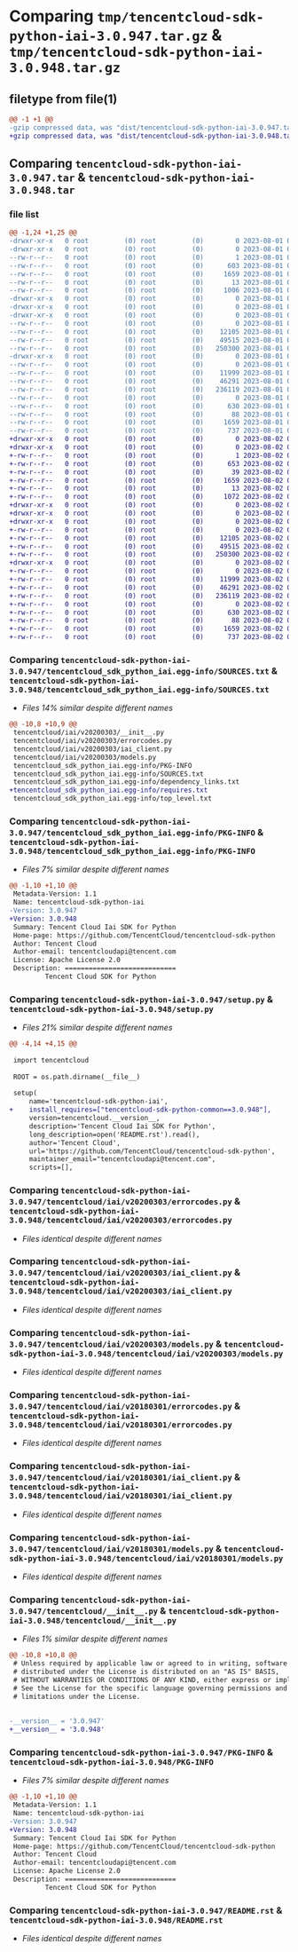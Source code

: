 # Comparing `tmp/tencentcloud-sdk-python-iai-3.0.947.tar.gz` & `tmp/tencentcloud-sdk-python-iai-3.0.948.tar.gz`

## filetype from file(1)

```diff
@@ -1 +1 @@
-gzip compressed data, was "dist/tencentcloud-sdk-python-iai-3.0.947.tar", last modified: Tue Aug  1 00:49:47 2023, max compression
+gzip compressed data, was "dist/tencentcloud-sdk-python-iai-3.0.948.tar", last modified: Wed Aug  2 00:31:09 2023, max compression
```

## Comparing `tencentcloud-sdk-python-iai-3.0.947.tar` & `tencentcloud-sdk-python-iai-3.0.948.tar`

### file list

```diff
@@ -1,24 +1,25 @@
-drwxr-xr-x   0 root         (0) root         (0)        0 2023-08-01 00:49:47.000000 tencentcloud-sdk-python-iai-3.0.947/
-drwxr-xr-x   0 root         (0) root         (0)        0 2023-08-01 00:49:47.000000 tencentcloud-sdk-python-iai-3.0.947/tencentcloud_sdk_python_iai.egg-info/
--rw-r--r--   0 root         (0) root         (0)        1 2023-08-01 00:49:47.000000 tencentcloud-sdk-python-iai-3.0.947/tencentcloud_sdk_python_iai.egg-info/dependency_links.txt
--rw-r--r--   0 root         (0) root         (0)      603 2023-08-01 00:49:47.000000 tencentcloud-sdk-python-iai-3.0.947/tencentcloud_sdk_python_iai.egg-info/SOURCES.txt
--rw-r--r--   0 root         (0) root         (0)     1659 2023-08-01 00:49:47.000000 tencentcloud-sdk-python-iai-3.0.947/tencentcloud_sdk_python_iai.egg-info/PKG-INFO
--rw-r--r--   0 root         (0) root         (0)       13 2023-08-01 00:49:47.000000 tencentcloud-sdk-python-iai-3.0.947/tencentcloud_sdk_python_iai.egg-info/top_level.txt
--rw-r--r--   0 root         (0) root         (0)     1006 2023-08-01 00:49:47.000000 tencentcloud-sdk-python-iai-3.0.947/setup.py
-drwxr-xr-x   0 root         (0) root         (0)        0 2023-08-01 00:49:47.000000 tencentcloud-sdk-python-iai-3.0.947/tencentcloud/
-drwxr-xr-x   0 root         (0) root         (0)        0 2023-08-01 00:49:47.000000 tencentcloud-sdk-python-iai-3.0.947/tencentcloud/iai/
-drwxr-xr-x   0 root         (0) root         (0)        0 2023-08-01 00:49:47.000000 tencentcloud-sdk-python-iai-3.0.947/tencentcloud/iai/v20200303/
--rw-r--r--   0 root         (0) root         (0)        0 2023-08-01 00:49:47.000000 tencentcloud-sdk-python-iai-3.0.947/tencentcloud/iai/v20200303/__init__.py
--rw-r--r--   0 root         (0) root         (0)    12105 2023-08-01 00:49:47.000000 tencentcloud-sdk-python-iai-3.0.947/tencentcloud/iai/v20200303/errorcodes.py
--rw-r--r--   0 root         (0) root         (0)    49515 2023-08-01 00:49:47.000000 tencentcloud-sdk-python-iai-3.0.947/tencentcloud/iai/v20200303/iai_client.py
--rw-r--r--   0 root         (0) root         (0)   250300 2023-08-01 00:49:47.000000 tencentcloud-sdk-python-iai-3.0.947/tencentcloud/iai/v20200303/models.py
-drwxr-xr-x   0 root         (0) root         (0)        0 2023-08-01 00:49:47.000000 tencentcloud-sdk-python-iai-3.0.947/tencentcloud/iai/v20180301/
--rw-r--r--   0 root         (0) root         (0)        0 2023-08-01 00:49:47.000000 tencentcloud-sdk-python-iai-3.0.947/tencentcloud/iai/v20180301/__init__.py
--rw-r--r--   0 root         (0) root         (0)    11999 2023-08-01 00:49:47.000000 tencentcloud-sdk-python-iai-3.0.947/tencentcloud/iai/v20180301/errorcodes.py
--rw-r--r--   0 root         (0) root         (0)    46291 2023-08-01 00:49:47.000000 tencentcloud-sdk-python-iai-3.0.947/tencentcloud/iai/v20180301/iai_client.py
--rw-r--r--   0 root         (0) root         (0)   236119 2023-08-01 00:49:47.000000 tencentcloud-sdk-python-iai-3.0.947/tencentcloud/iai/v20180301/models.py
--rw-r--r--   0 root         (0) root         (0)        0 2023-08-01 00:49:47.000000 tencentcloud-sdk-python-iai-3.0.947/tencentcloud/iai/__init__.py
--rw-r--r--   0 root         (0) root         (0)      630 2023-08-01 00:49:47.000000 tencentcloud-sdk-python-iai-3.0.947/tencentcloud/__init__.py
--rw-r--r--   0 root         (0) root         (0)       88 2023-08-01 00:49:47.000000 tencentcloud-sdk-python-iai-3.0.947/setup.cfg
--rw-r--r--   0 root         (0) root         (0)     1659 2023-08-01 00:49:47.000000 tencentcloud-sdk-python-iai-3.0.947/PKG-INFO
--rw-r--r--   0 root         (0) root         (0)      737 2023-08-01 00:49:47.000000 tencentcloud-sdk-python-iai-3.0.947/README.rst
+drwxr-xr-x   0 root         (0) root         (0)        0 2023-08-02 00:31:09.000000 tencentcloud-sdk-python-iai-3.0.948/
+drwxr-xr-x   0 root         (0) root         (0)        0 2023-08-02 00:31:09.000000 tencentcloud-sdk-python-iai-3.0.948/tencentcloud_sdk_python_iai.egg-info/
+-rw-r--r--   0 root         (0) root         (0)        1 2023-08-02 00:31:09.000000 tencentcloud-sdk-python-iai-3.0.948/tencentcloud_sdk_python_iai.egg-info/dependency_links.txt
+-rw-r--r--   0 root         (0) root         (0)      653 2023-08-02 00:31:09.000000 tencentcloud-sdk-python-iai-3.0.948/tencentcloud_sdk_python_iai.egg-info/SOURCES.txt
+-rw-r--r--   0 root         (0) root         (0)       39 2023-08-02 00:31:09.000000 tencentcloud-sdk-python-iai-3.0.948/tencentcloud_sdk_python_iai.egg-info/requires.txt
+-rw-r--r--   0 root         (0) root         (0)     1659 2023-08-02 00:31:09.000000 tencentcloud-sdk-python-iai-3.0.948/tencentcloud_sdk_python_iai.egg-info/PKG-INFO
+-rw-r--r--   0 root         (0) root         (0)       13 2023-08-02 00:31:09.000000 tencentcloud-sdk-python-iai-3.0.948/tencentcloud_sdk_python_iai.egg-info/top_level.txt
+-rw-r--r--   0 root         (0) root         (0)     1072 2023-08-02 00:31:09.000000 tencentcloud-sdk-python-iai-3.0.948/setup.py
+drwxr-xr-x   0 root         (0) root         (0)        0 2023-08-02 00:31:09.000000 tencentcloud-sdk-python-iai-3.0.948/tencentcloud/
+drwxr-xr-x   0 root         (0) root         (0)        0 2023-08-02 00:31:09.000000 tencentcloud-sdk-python-iai-3.0.948/tencentcloud/iai/
+drwxr-xr-x   0 root         (0) root         (0)        0 2023-08-02 00:31:09.000000 tencentcloud-sdk-python-iai-3.0.948/tencentcloud/iai/v20200303/
+-rw-r--r--   0 root         (0) root         (0)        0 2023-08-02 00:31:09.000000 tencentcloud-sdk-python-iai-3.0.948/tencentcloud/iai/v20200303/__init__.py
+-rw-r--r--   0 root         (0) root         (0)    12105 2023-08-02 00:31:09.000000 tencentcloud-sdk-python-iai-3.0.948/tencentcloud/iai/v20200303/errorcodes.py
+-rw-r--r--   0 root         (0) root         (0)    49515 2023-08-02 00:31:09.000000 tencentcloud-sdk-python-iai-3.0.948/tencentcloud/iai/v20200303/iai_client.py
+-rw-r--r--   0 root         (0) root         (0)   250300 2023-08-02 00:31:09.000000 tencentcloud-sdk-python-iai-3.0.948/tencentcloud/iai/v20200303/models.py
+drwxr-xr-x   0 root         (0) root         (0)        0 2023-08-02 00:31:09.000000 tencentcloud-sdk-python-iai-3.0.948/tencentcloud/iai/v20180301/
+-rw-r--r--   0 root         (0) root         (0)        0 2023-08-02 00:31:09.000000 tencentcloud-sdk-python-iai-3.0.948/tencentcloud/iai/v20180301/__init__.py
+-rw-r--r--   0 root         (0) root         (0)    11999 2023-08-02 00:31:09.000000 tencentcloud-sdk-python-iai-3.0.948/tencentcloud/iai/v20180301/errorcodes.py
+-rw-r--r--   0 root         (0) root         (0)    46291 2023-08-02 00:31:09.000000 tencentcloud-sdk-python-iai-3.0.948/tencentcloud/iai/v20180301/iai_client.py
+-rw-r--r--   0 root         (0) root         (0)   236119 2023-08-02 00:31:09.000000 tencentcloud-sdk-python-iai-3.0.948/tencentcloud/iai/v20180301/models.py
+-rw-r--r--   0 root         (0) root         (0)        0 2023-08-02 00:31:09.000000 tencentcloud-sdk-python-iai-3.0.948/tencentcloud/iai/__init__.py
+-rw-r--r--   0 root         (0) root         (0)      630 2023-08-02 00:31:09.000000 tencentcloud-sdk-python-iai-3.0.948/tencentcloud/__init__.py
+-rw-r--r--   0 root         (0) root         (0)       88 2023-08-02 00:31:09.000000 tencentcloud-sdk-python-iai-3.0.948/setup.cfg
+-rw-r--r--   0 root         (0) root         (0)     1659 2023-08-02 00:31:09.000000 tencentcloud-sdk-python-iai-3.0.948/PKG-INFO
+-rw-r--r--   0 root         (0) root         (0)      737 2023-08-02 00:31:09.000000 tencentcloud-sdk-python-iai-3.0.948/README.rst
```

### Comparing `tencentcloud-sdk-python-iai-3.0.947/tencentcloud_sdk_python_iai.egg-info/SOURCES.txt` & `tencentcloud-sdk-python-iai-3.0.948/tencentcloud_sdk_python_iai.egg-info/SOURCES.txt`

 * *Files 14% similar despite different names*

```diff
@@ -10,8 +10,9 @@
 tencentcloud/iai/v20200303/__init__.py
 tencentcloud/iai/v20200303/errorcodes.py
 tencentcloud/iai/v20200303/iai_client.py
 tencentcloud/iai/v20200303/models.py
 tencentcloud_sdk_python_iai.egg-info/PKG-INFO
 tencentcloud_sdk_python_iai.egg-info/SOURCES.txt
 tencentcloud_sdk_python_iai.egg-info/dependency_links.txt
+tencentcloud_sdk_python_iai.egg-info/requires.txt
 tencentcloud_sdk_python_iai.egg-info/top_level.txt
```

### Comparing `tencentcloud-sdk-python-iai-3.0.947/tencentcloud_sdk_python_iai.egg-info/PKG-INFO` & `tencentcloud-sdk-python-iai-3.0.948/tencentcloud_sdk_python_iai.egg-info/PKG-INFO`

 * *Files 7% similar despite different names*

```diff
@@ -1,10 +1,10 @@
 Metadata-Version: 1.1
 Name: tencentcloud-sdk-python-iai
-Version: 3.0.947
+Version: 3.0.948
 Summary: Tencent Cloud Iai SDK for Python
 Home-page: https://github.com/TencentCloud/tencentcloud-sdk-python
 Author: Tencent Cloud
 Author-email: tencentcloudapi@tencent.com
 License: Apache License 2.0
 Description: ============================
         Tencent Cloud SDK for Python
```

### Comparing `tencentcloud-sdk-python-iai-3.0.947/setup.py` & `tencentcloud-sdk-python-iai-3.0.948/setup.py`

 * *Files 21% similar despite different names*

```diff
@@ -4,14 +4,15 @@
 
 import tencentcloud
 
 ROOT = os.path.dirname(__file__)
 
 setup(
     name='tencentcloud-sdk-python-iai',
+    install_requires=["tencentcloud-sdk-python-common==3.0.948"],
     version=tencentcloud.__version__,
     description='Tencent Cloud Iai SDK for Python',
     long_description=open('README.rst').read(),
     author='Tencent Cloud',
     url='https://github.com/TencentCloud/tencentcloud-sdk-python',
     maintainer_email="tencentcloudapi@tencent.com",
     scripts=[],
```

### Comparing `tencentcloud-sdk-python-iai-3.0.947/tencentcloud/iai/v20200303/errorcodes.py` & `tencentcloud-sdk-python-iai-3.0.948/tencentcloud/iai/v20200303/errorcodes.py`

 * *Files identical despite different names*

### Comparing `tencentcloud-sdk-python-iai-3.0.947/tencentcloud/iai/v20200303/iai_client.py` & `tencentcloud-sdk-python-iai-3.0.948/tencentcloud/iai/v20200303/iai_client.py`

 * *Files identical despite different names*

### Comparing `tencentcloud-sdk-python-iai-3.0.947/tencentcloud/iai/v20200303/models.py` & `tencentcloud-sdk-python-iai-3.0.948/tencentcloud/iai/v20200303/models.py`

 * *Files identical despite different names*

### Comparing `tencentcloud-sdk-python-iai-3.0.947/tencentcloud/iai/v20180301/errorcodes.py` & `tencentcloud-sdk-python-iai-3.0.948/tencentcloud/iai/v20180301/errorcodes.py`

 * *Files identical despite different names*

### Comparing `tencentcloud-sdk-python-iai-3.0.947/tencentcloud/iai/v20180301/iai_client.py` & `tencentcloud-sdk-python-iai-3.0.948/tencentcloud/iai/v20180301/iai_client.py`

 * *Files identical despite different names*

### Comparing `tencentcloud-sdk-python-iai-3.0.947/tencentcloud/iai/v20180301/models.py` & `tencentcloud-sdk-python-iai-3.0.948/tencentcloud/iai/v20180301/models.py`

 * *Files identical despite different names*

### Comparing `tencentcloud-sdk-python-iai-3.0.947/tencentcloud/__init__.py` & `tencentcloud-sdk-python-iai-3.0.948/tencentcloud/__init__.py`

 * *Files 1% similar despite different names*

```diff
@@ -10,8 +10,8 @@
 # Unless required by applicable law or agreed to in writing, software
 # distributed under the License is distributed on an "AS IS" BASIS,
 # WITHOUT WARRANTIES OR CONDITIONS OF ANY KIND, either express or implied.
 # See the License for the specific language governing permissions and
 # limitations under the License.
 
 
-__version__ = '3.0.947'
+__version__ = '3.0.948'
```

### Comparing `tencentcloud-sdk-python-iai-3.0.947/PKG-INFO` & `tencentcloud-sdk-python-iai-3.0.948/PKG-INFO`

 * *Files 7% similar despite different names*

```diff
@@ -1,10 +1,10 @@
 Metadata-Version: 1.1
 Name: tencentcloud-sdk-python-iai
-Version: 3.0.947
+Version: 3.0.948
 Summary: Tencent Cloud Iai SDK for Python
 Home-page: https://github.com/TencentCloud/tencentcloud-sdk-python
 Author: Tencent Cloud
 Author-email: tencentcloudapi@tencent.com
 License: Apache License 2.0
 Description: ============================
         Tencent Cloud SDK for Python
```

### Comparing `tencentcloud-sdk-python-iai-3.0.947/README.rst` & `tencentcloud-sdk-python-iai-3.0.948/README.rst`

 * *Files identical despite different names*

